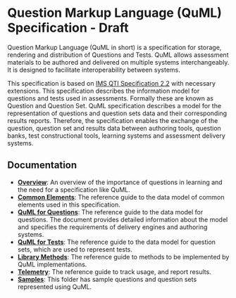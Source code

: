 # Question Markup Language (QuML) Specification - Draft

Question Markup Language (QuML in short) is a specification for storage, rendering and distribution of Questions and Tests. QuML allows assessment materials to be authored and delivered on multiple systems interchangeably. It is designed to facilitate interoperability between systems.

This specification is based on [IMS QTI Specification 2.2](http://www.imsglobal.org/question/index.html#version2.2) with necessary extensions. This specification describes the information model for questions and tests used in assessments. Formally these are known as Question and Question Set. QuML specification describes a model for the representation of questions and question sets data and their corresponding results reports. Therefore, the specification enables the exchange of the question, question set and results data between authoring tools, question banks, test constructional tools, learning systems and assessment delivery systems.

## Documentation

- [**Overview**](https://github.com/sunbird-specs/inQuiry/blob/master/overview.md): An overview of the importance of questions in learning and the need for a specification like QuML.
- [**Common Elements**](https://github.com/sunbird-specs/inQuiry/blob/master/v1/common.md): The reference guide to the data model of common elements used in this specification.
- [**QuML for Questions**](https://github.com/sunbird-specs/inQuiry/blob/master/v1/question.md): The reference guide to the data model for questions. The document provides detailed information about the model and specifies the requirements of delivery engines and authoring systems.
- [**QuML for Tests**](https://github.com/sunbird-specs/inQuiry/blob/master/v1/questionSet.md): The reference guide to the data model for question sets, which are used to represent tests.
- [**Library Methods**](https://github.com/sunbird-specs/inQuiry/blob/master/v1/methods.md): The reference guide to methods to be implemented by QuML implementations.
- [**Telemetry**](https://github.com/sunbird-specs/inQuiry/blob/master/v1/telemetry.md): The reference guide to track usage, and report results.
- [**Samples**](https://github.com/sunbird-specs/inQuiry/tree/master/v1/samples): This folder has sample questions and question sets represented using QuML.


